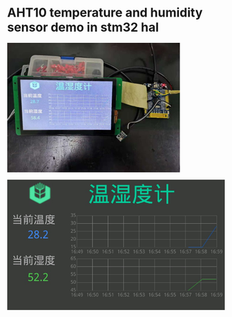 # AHT10 temperature and humidity sensor demo in stm32 hal

![aht10](./aht10.jpg)

![screen](./screen.jpg)